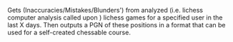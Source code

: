 Gets (Inaccuracies/Mistakes/Blunders') from analyzed (i.e. lichess computer analysis called upon ) lichess games for a specified user in the last X days. Then outputs a PGN of these positions in a format that can be used for a self-created chessable course.
